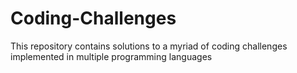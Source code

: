 # Coding-Challenges
This repository contains solutions to a myriad of coding challenges implemented in multiple programming languages
